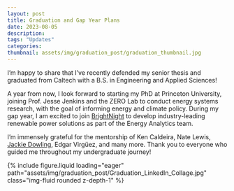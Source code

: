 ```yaml
---
layout: post
title: Graduation and Gap Year Plans
date: 2023-08-05
description: 
tags: "Updates"
categories: 
thumbnail: assets/img/graduation_post/graduation_thumbnail.jpg
---
```


I’m happy to share that I’ve recently defended my senior thesis and graduated from Caltech with a B.S. in Engineering and Applied Sciences!

A year from now, I look forward to starting my PhD at Princeton University, joining Prof. Jesse Jenkins and the ZERO Lab to conduct energy systems research, with the goal of informing energy and climate policy. During my gap year, I am excited to join <a href="https://brightnightpower.com/">BrightNight</a> to develop industry-leading renewable power solutions as part of the Energy Analytics team.

I’m immensely grateful for the mentorship of Ken Caldeira, Nate Lewis, <a href="https://jadowling.com/">Jackie Dowling</a>, Edgar Virgüez, and many more. Thank you to everyone who guided me throughout my undergraduate journey!

<div class="row mt-3">
    <div class="col-sm mt-3 mt-md-0">
        {% include figure.liquid loading="eager" path="assets/img/graduation_post/Graduation_LinkedIn_Collage.jpg" class="img-fluid rounded z-depth-1" %}
    </div>
</div>

